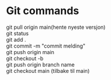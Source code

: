 # Git commands
git pull origin main(hente nyeste versjon)<br>
git status<br>
git add .<br>
git commit -m "commit melding"<br>
git push origin main<br>
git checkout -b <branchname><br>
git push origin branch name<br>
git checkout main (tilbake til main)<br>
